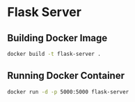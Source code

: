 # Flask Server

## Building Docker Image
```bash
docker build -t flask-server .
```

## Running Docker Container
```bash
docker run -d -p 5000:5000 flask-server
```

